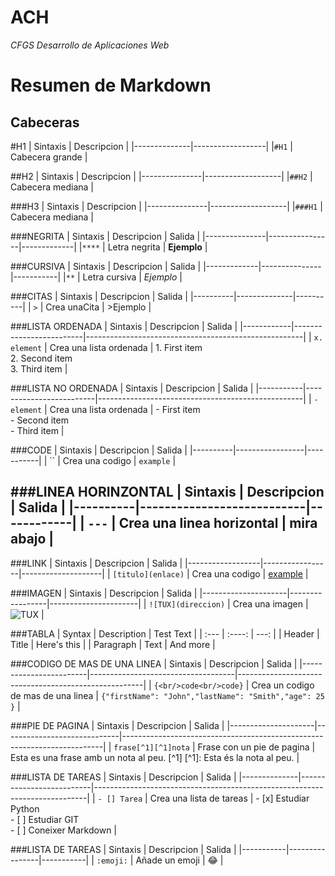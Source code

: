 # ACH
*CFGS Desarrollo de Aplicaciones Web*

# Resumen de Markdown

## Cabeceras


#H1
|   Sintaxis   | Descripcion      |
|--------------|------------------|
|`#H1`         | Cabecera grande  |



##H2
|   Sintaxis    | Descripcion       |
|---------------|-------------------|
|`##H2`         | Cabecera mediana  |

###H3
|   Sintaxis    | Descripcion       |
|---------------|-------------------|
|`###H1`        | Cabecera mediana  |

###NEGRITA
|   Sintaxis    | Descripcion    | Salida      |
|---------------|----------------|-------------|
|`****`           | Letra negrita  | **Ejemplo** |

###CURSIVA
|   Sintaxis  | Descripcion   | Salida    |
|-------------|---------------|-----------|
|`**`           | Letra cursiva | *Ejemplo* |

###CITAS
| Sintaxis | Descripcion  | Salida   |
|----------|--------------|----------|
| `>`      | Crea unaCita | >Ejemplo |

###LISTA ORDENADA
| Sintaxis   | Descripcion             | Salida                                               |
|------------|-------------------------|------------------------------------------------------|
| `x. element` | Crea una lista ordenada | 1. First item<br/> 2. Second item<br/> 3. Third item |

###LISTA NO ORDENADA
| Sintaxis  | Descripcion             | Salida                                            |
|-----------|-------------------------|---------------------------------------------------|
| `- element` | Crea una lista ordenada | - First item<br/> - Second item<br/> - Third item |

###CODE
| Sintaxis | Descripcion     | Salida    |
|----------|-----------------|-----------|
| ``       | Crea una codigo | `example` |

###LINEA HORINZONTAL
| Sintaxis | Descripcion               | Salida     |
|----------|---------------------------|------------|
| `---`      | Crea una linea horizontal | mira abajo |
---

###LINK
| Sintaxis         | Descripcion     | Salida             |
|------------------|-----------------|--------------------|
| `[titulo](enlace)` | Crea una codigo | [example](example) |

###IMAGEN
| Sintaxis            | Descripcion     | Salida               |
|---------------------|-----------------|----------------------|
| `![TUX](direccion)` | Crea una imagen | ![TUX](https://cdn.pixabay.com/photo/2016/03/08/20/03/flag-1244649_960_720.jpg) |

###TABLA
| Syntax      | Description | Test Text     |
| :---        |    :----:   |          ---: |
| Header      | Title       | Here's this   |
| Paragraph   | Text        | And more      |

###CODIGO DE MAS DE UNA LINEA
| Sintaxis               | Descripcion                        | Salida                                               |
|------------------------|------------------------------------|------------------------------------------------------|
| `{<br/>code<br/>code}` | Crea un codigo de mas de una linea | ```{"firstName": "John","lastName": "Smith","age": 25 }``` |

###PIE DE PAGINA
| Sintaxis            | Descripcion                 | Salida                                                                  |
|---------------------|-----------------------------|-------------------------------------------------------------------------|
| `frase[^1][^1]nota` | Frase con un pie de pagina  | Esta es una frase amb un nota al peu. [^1] [^1]: Esta és la nota al peu. |

###LISTA DE TAREAS
| Sintaxis     | Descripcion              | Salida                                                                     |
|--------------|--------------------------|----------------------------------------------------------------------------|
| `- [] Tarea` | Crea una lista de tareas | - [x] Estudiar Python<br/> - [ ] Estudiar GIT<br/> - [ ] Coneixer Markdown |

###LISTA DE TAREAS
| Sintaxis  | Descripcion    | Salida    |
|-----------|----------------|-----------|
| `:emoji:` | Añade un emoji | :joy:     |


